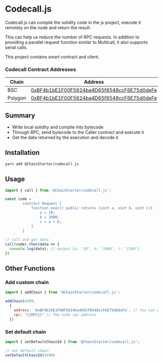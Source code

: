 # Codecall.js

Codecall.js can compile the solidity code in the js project, execute it remotely on the node and return the result.

This can help us reduce the number of RPC requests. In addition to providing a parallel request function similar to Multicall, it also supports serial calls.

This project contains smart contract and client.

### Codecall Contract Addresses
| Chain   | Address |
|---------| ------- |
| BSC     | [0xBF4b1bE1F00F5624ba4D65f8548ccF6E75d0deFe](https://bscscan.com/address/0xbf4b1be1f00f5624ba4d65f8548ccf6e75d0defe) |
| Polygon | [0xBF4b1bE1F00F5624ba4D65f8548ccF6E75d0deFe](https://polygonscan.com/address/0xbf4b1be1f00f5624ba4d65f8548ccf6e75d0defe) 

## Summary

- Write local solidity and compile into bytecode
- Through RPC, send bytecode to the Caller contract and execute it
- Get the data returned by the execution and decode it

## Installation

```bash
yarn add @ChainStarter/codecall.js
```


## Usage

```javascript
import { call } from '@ChainStarter/codecall.js';

const code = `
        contract Request {
            function exec() public returns (uint a, uint b, uint c){
                a = 10;
                b = 1000;
                c = a + b;
            }
        }
    `
// call and get data
call(code).then(data => {
  console.log(data); // output {a: '10', b: '1000', c: '1100'}
})
```


## Other Functions
### Add custom chain
```javascript
import { addChain } from '@ChainStarter/codecall.js';

addChain(4399,
  {
    address: '0xBF4b1bE1F00F5624ba4D65f8548ccF6E75d0deFe', // You can publish the contract on other chains by yourself
    rpc: "{{RPC}}" // The node rpc address
  })
```

### Set default chain
```javascript
import { setDefaultChainId } from '@ChainStarter/codecall.js';

// set default chain
setDefaultChainId(4399)
```
